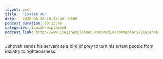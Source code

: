```yaml
---
layout: post
title:  "Isaiah 46"
date:   2020-06-28-10:20:46 -0500
podcast_duration: 00:13:40
categories: isaiah-explained
podcast_link: http://www.isaiahexplained.com/media/commentary/Isaiah46.mp3
---
```

Jehovah sends his servant as a bird of prey to turn his errant people from idolatry to righteousness.
